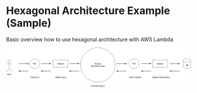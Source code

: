 # Hexagonal Architecture Example (Sample)
Basic overview how to use hexagonal architecture with AWS Lambda

![Sample](./images/hexagonal-architecture-new.png)
